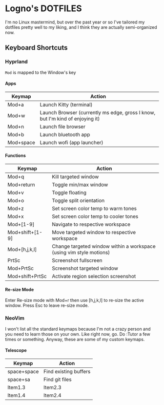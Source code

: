 # Logno's DOTFILES
I'm no Linux mastermind, but over the past year or so I've tailored my dotfiles pretty well to my liking, and I think they are actually semi-organized now.

## Keyboard Shortcuts

### Hyprland

`Mod` is mapped to the Window's key
#### Apps
| Keymap   | Action    |
|--------------- | --------------- |
| Mod+a   | Launch Kitty (terminal)   |
| Mod+w   | Launch Browser (currently ms edge, gross I know, but I'm kind of enjoying it)   |
| Mod+n   | Launch file browser   |
| Mod+b   | Launch bluetooth app   |
| Mod+space   | Launch wofi (app launcher)   |
#### Functions
| Keymap   | Action    |
|--------------- | --------------- |
| Mod+q   | Kill targeted window   |
| Mod+return   | Toggle min/max window   |
| Mod+v   | Toggle floating   |
| Mod+o   | Toggle split orientation   |
| Mod+z   | Set screen color temp to warm tones   |
| Mod+x   | Set screen color temp to cooler tones   |
| Mod+[1-9]   | Navigate to respective workspace   |
| Mod+shift+[1-9]   | Move targeted window to respective workspace   |
| Mod+[h,j,k,l]  | Change targeted window within a workspace (using vim style motions)   |
| PrtSc   | Screenshot fullscreen   |
| Mod+PrtSc   | Screenshot targeted window   |
| Mod+shift+PrtSc   | Activate region selection screenshot   |
#### Re-size Mode
Enter Re-size mode with Mod+r then use [h,j,k,l] to re-size the active window. Press Esc to leave re-size mode.

### NeoVim

I won't list all the standard keymaps because I'm not a crazy person and you need to learn those on your own. Like right now, go. Do :Tutor a few times or something. Anyway, these are some of my custom keymaps.

#### Telescope
| Keymap   | Action    |
|--------------- | --------------- |
| space+space   | Find existing buffers   |
| space+sa   | Find git files   |
| Item1.3   | Item2.3   |
| Item1.4   | Item2.4   |

